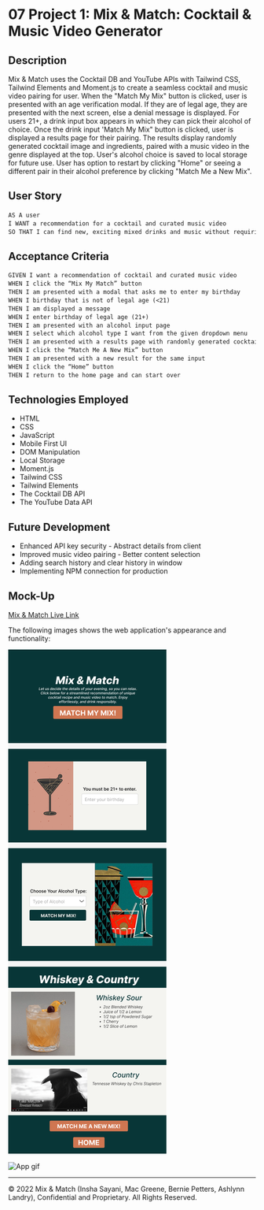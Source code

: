 # 07 Project 1: Mix & Match: Cocktail & Music Video Generator

## Description

Mix & Match uses the Cocktail DB and YouTube APIs with Tailwind CSS, Tailwind Elements and Moment.js to create a seamless cocktail and music video pairing for user. When the "Match My Mix" button is clicked, user is presented with an age verification modal. If they are of legal age, they are presented with the next screen, else a denial message is displayed. For users 21+, a drink input box appears in which they can pick their alcohol of choice. Once the drink input 'Match My Mix" button is clicked, user is displayed a results page for their pairing. The results display randomly generated cocktail image and ingredients, paired with a music video in the genre displayed at the top. User's alcohol choice is saved to local storage for future use. User has option to restart by clicking "Home" or seeing a different pair in their alcohol preference by clicking "Match Me a New Mix". 

## User Story

```md
AS A user
I WANT a recommendation for a cocktail and curated music video
SO THAT I can find new, exciting mixed drinks and music without requiring research
```

## Acceptance Criteria 

```md
GIVEN I want a recommendation of cocktail and curated music video  
WHEN I click the “Mix My Match” button
THEN I am presented with a modal that asks me to enter my birthday
WHEN I birthday that is not of legal age (<21)
THEN I am displayed a message
WHEN I enter birthday of legal age (21+)
THEN I am presented with an alcohol input page
WHEN I select which alcohol type I want from the given dropdown menu 
THEN I am presented with a results page with randomly generated cocktail and curated music video
WHEN I click the “Match Me A New Mix” button
THEN I am presented with a new result for the same input
WHEN I click the “Home” button 
THEN I return to the home page and can start over
```

## Technologies Employed
- HTML
- CSS
- JavaScript
- Mobile First UI
- DOM Manipulation
- Local Storage
- Moment.js
- Tailwind CSS
- Tailwind Elements
- The Cocktail DB API
- The YouTube Data API

## Future Development

- Enhanced API key security - Abstract details from client
- Improved music video pairing - Better content selection
- Adding search history and clear history in window
- Implementing NPM connection for production

## Mock-Up
[Mix & Match Live Link](https://isayani.github.io/cocktail-music-generator/)

The following images shows the web application's appearance and functionality:

![Mix & Match Wireframe](./assets/images/Mix%20%26%20Match%20Wireframe.png)

![App gif]()

- - -
© 2022 Mix & Match (Insha Sayani, Mac Greene, Bernie Petters, Ashlynn Landry), Confidential and Proprietary. All Rights Reserved.
